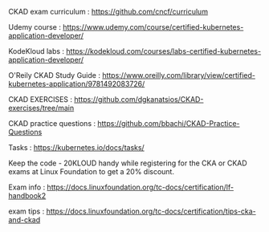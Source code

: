 CKAD exam curriculum : https://github.com/cncf/curriculum 

Udemy course : <https://www.udemy.com/course/certified-kubernetes-application-developer/>

KodeKloud labs : <https://kodekloud.com/courses/labs-certified-kubernetes-application-developer/>

O'Reily CKAD Study Guide : <https://www.oreilly.com/library/view/certified-kubernetes-application/9781492083726/>

CKAD EXERCISES : https://github.com/dgkanatsios/CKAD-exercises/tree/main

CKAD practice questions : <https://github.com/bbachi/CKAD-Practice-Questions>

Tasks : <https://kubernetes.io/docs/tasks/>

Keep the code - 20KLOUD handy while registering for the CKA or CKAD exams at Linux Foundation to get a 20% discount.

Exam info : 
https://docs.linuxfoundation.org/tc-docs/certification/lf-handbook2

exam tips : 
https://docs.linuxfoundation.org/tc-docs/certification/tips-cka-and-ckad